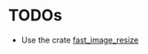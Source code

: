 # TODOs

- Use the crate [fast_image_resize](https://docs.rs/fast_image_resize/2.7.0/fast_image_resize/index.html)
